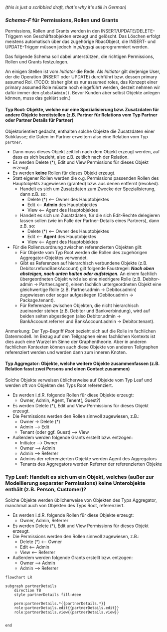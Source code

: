 *(this is just a scribbled draft, that's why it's still in German)*

### *Schema-F* für Permissions, Rollen und Grants

Permissions, Rollen und Grants werden in den INSERT/UPDATE/DELETE-Triggern von Geschäftsobjekten erzeugt und gelöscht. Das Löschen erfolgt meistens automatisch über das zugehörige RbacObject, die INSERT- und UPDATE-Trigger müssen jedoch in *pl/pgsql* ausprogrammiert werden.

Das folgende Schema soll dabei unterstützen, die richtigen Permissions, Rollen und Grants festzulegen.

An einigen Stellen ist vom *Initiator* die Rede. Als *Initiator* gilt derjenige User, der die Operation (INSERT oder UPDATE) durchführt bzw. dessen primary assumed Rol. (TODO: bisher gibt es nur assumed roles, das Konzept einer primary assumed Role müsste noch eingeführt werden, derzeit nehmen wir dafür immer den `globalAdmin()`. Bevor Kunden aber selbst Objekte anlegen können, muss das geklärt sein.)

#### Typ Root: Objekte, welche nur eine Spezialisierung bzw. Zusatzdaten für andere Objekte bereitstellen (z.B. Partner für Relations vom Typ Partner oder Partner Details für Partner)

Objektorientiert gedacht, enthalten solche Objekte die Zusatzdaten einer Subklasse; die Daten im Partner erweitern also eine Relation vom Typ `partner`.

- Dann muss dieses Objekt zeitlich nach dem Objekt erzeugt werden, auf dass es sich bezieht, also z.B. zeitlich nach der Relation.
- Es werden Delete (\*), Edit und View Permissions für dieses Objekt erzeugt.
- Es werden **keine** Rollen für dieses Objekt erzeugt.
- Statt eigener Rollen werden die o.g. Permissions passenden Rollen des Hauptobjekts zugewiesen (granted) bzw. aus denen entfernt (revoked).
  - Handelt es sich um Zusatzdaten zum Zwecke der Spezialisierung, dann z.B. so: 
      - Delete (\*) <-- Owner des Hauptobjektes
      - Edit <-- **Admin** des Hauptobjektes
      - View <-- Agent des Hauptobjektes
  - Handelt es sich um Zusatzdaten, für die sich Edit-Rechte delegieren lassen sollen (wie im Falle der Partner-Details eines Partners), dann z.B. so:
      - Delete (\*) <-- Owner des Hauptobjektes
      - Edit <-- **Agent** des Hauptobjektes
      - View <-- Agent des Hauptobjektes
- Für die Rollenzuordnung zwischen referenzierten Objekten gilt:
  - Für Objekte vom Typ Root werden die Rollen des zugehörigen Aggregator-Objektes verwendet. 
  - Gibt es Referenzen auf hierarchisch verbundene Objekte (z.B. Debitor.refundBankAccount) gilt folgende Faustregel:
        ***Nach oben absteigen, nach unten halten oder aufsteigen.*** An einem fachlich übergeordneten Objekt wird also eine niedrigere Rolle (z.B. Debitor-admin -> Partner.agent), einem fachlich untergeordneten Objekt eine gleichwertige Rolle (z.B. Partner.admin -> Debitor.admin) zugewiesen oder sogar aufgestiegen (Debitor.admin -> Package.tenant).
  - Für Referenzen zwischen Objekten, die nicht hierarchisch zueinander stehen (z.B. Debitor und Bankverbindung), wird auf beiden seiten abgestiegen (also Debitor.admin -> BankAccount.referrer und BankAccount.admin -> Debitor.tenant).

Anmerkung: Der Typ-Begriff *Root* bezieht sich auf die Rolle im fachlichen Datenmodell. Im Bezug auf den Teilgraphen eines fachlichen Kontexts ist dies auch eine Wurzel im Sinne der Graphentheorie. Aber in anderen fachlichen Kontexten können auch diese Objekte von anderen Teilgraphen referenziert werden und werden dann zum inneren Knoten.


#### Typ Aggregator: Objekte, welche weitere Objekte zusammenfassen (z.B. Relation fasst zwei Persons und einen Contact zusammen)

Solche Objekte verweisen üblicherweise auf Objekte vom Typ Leaf und werden oft von Objekten des Typs Root referenziert.

- Es werden i.d.R. folgende Rollen für diese Objekte erzeugt:
    - Owner, Admin, Agent, Tenent(, Guest?)
- Es werden Delete (\*), Edit und View Permissions für dieses Objekt erzeugt.
- Die Permissions werden den Rollen sinnvoll zugewiesen, z.B.:
    - Owner -> Delete (\*)
    - Admin --> Edit
    - Tenant (oder ggf. Guest) --> View
-  Außerdem werden folgende Grants erstellt bzw. entzogen:
    - Initiator --> Owner
    - Owner --> Admin
    - Admin --> Referrer
    - Admins der referenzierten Objekte werden Agent des Aggregators
    - Tenants des Aggregators werden Referrer der referenzierten Objekte

### Typ Leaf: Handelt es sich um ein Objekt, welches (außer zur Modellierung separater Permissions) keine Unterobjekte enthält (z.B. Person, Customer)?

Solche Objekte werden üblicherweise von Objekten des Typs Aggregator, manchmal auch von Objekten des Typs Root, referenziert.

- Es werden i.d.R. folgende Rollen für diese Objekte erzeugt:
    - Owner, Admin, Referrer
- Es werden Delete (\*), Edit und View Permissions für dieses Objekt erzeugt.
- Die Permissions werden den Rollen sinnvoll zugewiesen, z.B.:
    - Delete (\*) <-- Owner
    - Edit <-- Admin
    - View <-- Referrer
- Außerdem werden folgende Grants erstellt bzw. entzogen:
    - Owner --> Admin
    - Admin --> Referrer

```mermaid
flowchart LR

subgraph partnerDetails
    direction TB
    style partnerDetails fill:#eee
    
    perm:partnerDetails.*{{partnerDetails.*}}
    role:partnerDetails.edit{{partnerDetails.edit}}
    role:partnerDetails.view{{partnerDetails.view}}
    
    
end
```
